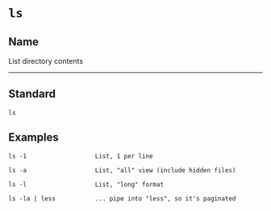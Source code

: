 # `ls`


## Name
List directory contents


----
## Standard
```
ls
```


## Examples
```
ls -1                   List, 1 per line

ls -a                   List, "all" view (include hidden files)

ls -l                   List, "long" format

ls -la | less           ... pipe into "less", so it's paginated
```
